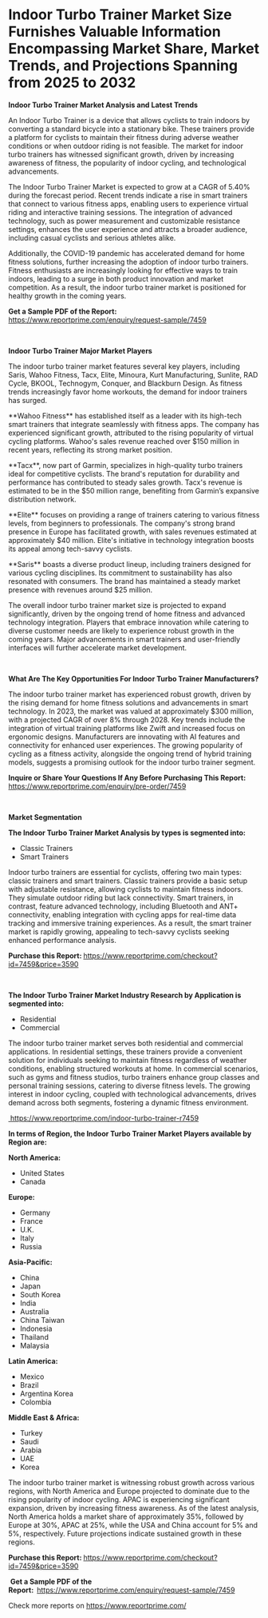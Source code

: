 <p><h1>Indoor Turbo Trainer Market Size Furnishes Valuable Information Encompassing Market Share, Market Trends, and Projections Spanning from 2025 to 2032</h1></p><p><strong>Indoor Turbo Trainer Market Analysis and Latest Trends</strong></p>
<p><p>An Indoor Turbo Trainer is a device that allows cyclists to train indoors by converting a standard bicycle into a stationary bike. These trainers provide a platform for cyclists to maintain their fitness during adverse weather conditions or when outdoor riding is not feasible. The market for indoor turbo trainers has witnessed significant growth, driven by increasing awareness of fitness, the popularity of indoor cycling, and technological advancements.</p><p>The Indoor Turbo Trainer Market is expected to grow at a CAGR of 5.40% during the forecast period. Recent trends indicate a rise in smart trainers that connect to various fitness apps, enabling users to experience virtual riding and interactive training sessions. The integration of advanced technology, such as power measurement and customizable resistance settings, enhances the user experience and attracts a broader audience, including casual cyclists and serious athletes alike.</p><p>Additionally, the COVID-19 pandemic has accelerated demand for home fitness solutions, further increasing the adoption of indoor turbo trainers. Fitness enthusiasts are increasingly looking for effective ways to train indoors, leading to a surge in both product innovation and market competition. As a result, the indoor turbo trainer market is positioned for healthy growth in the coming years.</p></p>
<p><strong>Get a Sample PDF of the Report:&nbsp;</strong> <a href="https://www.reportprime.com/enquiry/request-sample/7459?utm_campaign=3192&utm_medium=2&utm_source=Github&utm_content=ia&utm_term=19032025&utm_id=indoor-turbo-trainer">https://www.reportprime.com/enquiry/request-sample/7459</a></p>
<p>&nbsp;</p>
<p><strong>Indoor Turbo Trainer Major Market Players</strong></p>
<p><p>The indoor turbo trainer market features several key players, including Saris, Wahoo Fitness, Tacx, Elite, Minoura, Kurt Manufacturing, Sunlite, RAD Cycle, BKOOL, Technogym, Conquer, and Blackburn Design. As fitness trends increasingly favor home workouts, the demand for indoor trainers has surged.</p><p>**Wahoo Fitness** has established itself as a leader with its high-tech smart trainers that integrate seamlessly with fitness apps. The company has experienced significant growth, attributed to the rising popularity of virtual cycling platforms. Wahoo's sales revenue reached over $150 million in recent years, reflecting its strong market position.</p><p>**Tacx**, now part of Garmin, specializes in high-quality turbo trainers ideal for competitive cyclists. The brand's reputation for durability and performance has contributed to steady sales growth. Tacx's revenue is estimated to be in the $50 million range, benefiting from Garmin’s expansive distribution network.</p><p>**Elite** focuses on providing a range of trainers catering to various fitness levels, from beginners to professionals. The company's strong brand presence in Europe has facilitated growth, with sales revenues estimated at approximately $40 million. Elite's initiative in technology integration boosts its appeal among tech-savvy cyclists.</p><p>**Saris** boasts a diverse product lineup, including trainers designed for various cycling disciplines. Its commitment to sustainability has also resonated with consumers. The brand has maintained a steady market presence with revenues around $25 million.</p><p>The overall indoor turbo trainer market size is projected to expand significantly, driven by the ongoing trend of home fitness and advanced technology integration. Players that embrace innovation while catering to diverse customer needs are likely to experience robust growth in the coming years. Major advancements in smart trainers and user-friendly interfaces will further accelerate market development.</p></p>
<p>&nbsp;</p>
<p><strong>What Are The Key Opportunities For Indoor Turbo Trainer Manufacturers?</strong></p>
<p><p>The indoor turbo trainer market has experienced robust growth, driven by the rising demand for home fitness solutions and advancements in smart technology. In 2023, the market was valued at approximately $300 million, with a projected CAGR of over 8% through 2028. Key trends include the integration of virtual training platforms like Zwift and increased focus on ergonomic designs. Manufacturers are innovating with AI features and connectivity for enhanced user experiences. The growing popularity of cycling as a fitness activity, alongside the ongoing trend of hybrid training models, suggests a promising outlook for the indoor turbo trainer segment.</p></p>
<p><strong>Inquire or Share Your Questions If Any Before Purchasing This Report:</strong> <a href="https://www.reportprime.com/enquiry/pre-order/7459?utm_campaign=3192&utm_medium=2&utm_source=Github&utm_content=ia&utm_term=19032025&utm_id=indoor-turbo-trainer">https://www.reportprime.com/enquiry/pre-order/7459</a></p>
<p>&nbsp;</p>
<p><strong>Market Segmentation</strong></p>
<p><strong>The Indoor Turbo Trainer Market Analysis by types is segmented into:</strong></p>
<p><ul><li>Classic Trainers</li><li>Smart Trainers</li></ul></p>
<p><p>Indoor turbo trainers are essential for cyclists, offering two main types: classic trainers and smart trainers. Classic trainers provide a basic setup with adjustable resistance, allowing cyclists to maintain fitness indoors. They simulate outdoor riding but lack connectivity. Smart trainers, in contrast, feature advanced technology, including Bluetooth and ANT+ connectivity, enabling integration with cycling apps for real-time data tracking and immersive training experiences. As a result, the smart trainer market is rapidly growing, appealing to tech-savvy cyclists seeking enhanced performance analysis.</p></p>
<p><strong>Purchase this Report:&nbsp;</strong><a href="https://www.reportprime.com/checkout?id=7459&price=3590&utm_campaign=3192&utm_medium=2&utm_source=Github&utm_content=ia&utm_term=19032025&utm_id=indoor-turbo-trainer">https://www.reportprime.com/checkout?id=7459&price=3590</a></p>
<p>&nbsp;</p>
<p><strong>The Indoor Turbo Trainer Market Industry Research by Application is segmented into:</strong></p>
<p><ul><li>Residential</li><li>Commercial</li></ul></p>
<p><p>The indoor turbo trainer market serves both residential and commercial applications. In residential settings, these trainers provide a convenient solution for individuals seeking to maintain fitness regardless of weather conditions, enabling structured workouts at home. In commercial scenarios, such as gyms and fitness studios, turbo trainers enhance group classes and personal training sessions, catering to diverse fitness levels. The growing interest in indoor cycling, coupled with technological advancements, drives demand across both segments, fostering a dynamic fitness environment.</p></p>
<p><a href="https://www.reportprime.com/indoor-turbo-trainer-r7459?utm_campaign=3192&utm_medium=2&utm_source=Github&utm_content=ia&utm_term=19032025&utm_id=indoor-turbo-trainer">&nbsp;https://www.reportprime.com/indoor-turbo-trainer-r7459</a></p>
<p><strong>In terms of Region, the Indoor Turbo Trainer Market Players available by Region are:</strong></p>
<p>
    <p> <strong> North America: </strong>
        <ul>
            <li>United States</li>
            <li>Canada</li>
        </ul>
        </p> 
    <p> <strong> Europe: </strong>
        <ul>
            <li>Germany</li>
            <li>France</li>
            <li>U.K.</li>
            <li>Italy</li>
            <li>Russia</li>
        </ul>
        </p> 
    <p> <strong> Asia-Pacific: </strong>
        <ul>
            <li>China</li>
            <li>Japan</li>
            <li>South Korea</li>
            <li>India</li>
            <li>Australia</li>
            <li>China Taiwan</li>
            <li>Indonesia</li>
            <li>Thailand</li>
            <li>Malaysia</li>
        </ul>
        </p> 
    <p> <strong> Latin America: </strong>
        <ul>
            <li>Mexico</li>
            <li>Brazil</li>
            <li>Argentina Korea</li>
            <li>Colombia</li>
        </ul>
        </p> 
    <p> <strong> Middle East & Africa: </strong>
        <ul>
            <li>Turkey</li>
            <li>Saudi</li>
            <li>Arabia</li>
            <li>UAE</li>
            <li>Korea</li>
        </ul>
    </p>
    </p>
<p><p>The indoor turbo trainer market is witnessing robust growth across various regions, with North America and Europe projected to dominate due to the rising popularity of indoor cycling. APAC is experiencing significant expansion, driven by increasing fitness awareness. As of the latest analysis, North America holds a market share of approximately 35%, followed by Europe at 30%, APAC at 25%, while the USA and China account for 5% and 5%, respectively. Future projections indicate sustained growth in these regions.</p></p>
<p><strong>Purchase this Report: </strong><a href="https://www.reportprime.com/checkout?id=7459&price=3590&utm_campaign=3192&utm_medium=2&utm_source=Github&utm_content=ia&utm_term=19032025&utm_id=indoor-turbo-trainer">https://www.reportprime.com/checkout?id=7459&price=3590</a></p>
<p>&nbsp;<strong>Get a Sample PDF of the Report:&nbsp;&nbsp;</strong><a href="https://www.reportprime.com/enquiry/request-sample/7459?utm_campaign=3192&utm_medium=2&utm_source=Github&utm_content=ia&utm_term=19032025&utm_id=indoor-turbo-trainer">https://www.reportprime.com/enquiry/request-sample/7459</a></p>
<p><strong></strong></p>
<p>Check more reports on <a href="https://www.reportprime.com/?utm_campaign=3192&utm_medium=2&utm_source=Github&utm_content=ia&utm_term=19032025&utm_id=indoor-turbo-trainer">https://www.reportprime.com/</a></p>